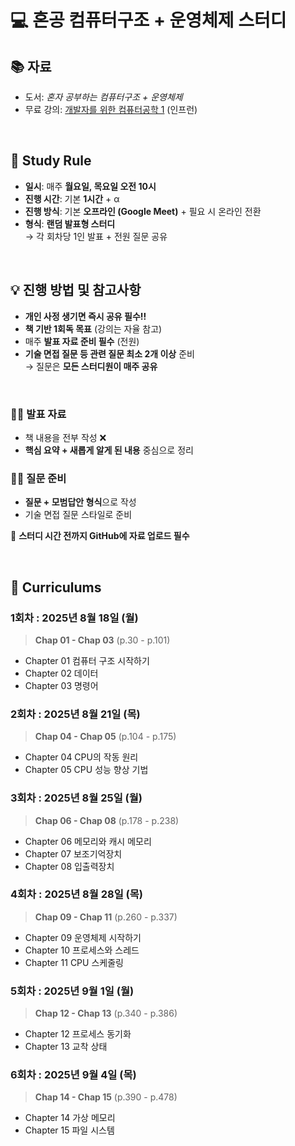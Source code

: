 # 💻 혼공 컴퓨터구조 + 운영체제 스터디

## 📚 자료

- 도서: *혼자 공부하는 컴퓨터구조 + 운영체제*
- 무료 강의: [개발자를 위한 컴퓨터공학 1](https://www.inflearn.com/course/%ED%98%BC%EC%9E%90-%EA%B3%B5%EB%B6%80%ED%95%98%EB%8A%94-%EC%BB%B4%ED%93%A8%ED%84%B0%EA%B5%AC%EC%A1%B0-%EC%9A%B4%EC%98%81%EC%B2%B4%EC%A0%9C) (인프런)

<br />

## 🚨 Study Rule

- **일시**: 매주 **월요일, 목요일 오전 10시**
- **진행 시간**: 기본 **1시간** + α
- **진행 방식**: 기본 **오프라인 (Google Meet)** + 필요 시 온라인 전환
- **형식**: **랜덤 발표형 스터디**  
  → 각 회차당 1인 발표 + 전원 질문 공유

<br />

## 💡 진행 방법 및 참고사항

- **개인 사정 생기면 즉시 공유 필수!!**
- **책 기반 1회독 목표** (강의는 자율 참고)
- 매주 **발표 자료 준비 필수** (전원)
- **기술 면접 질문 등 관련 질문 최소 2개 이상** 준비  
  → 질문은 **모든 스터디원이 매주 공유**

<br />

### 🙆‍♂️ 발표 자료

- 책 내용을 전부 작성 ❌
- **핵심 요약 + 새롭게 알게 된 내용** 중심으로 정리


### 🙆‍♀️ 질문 준비

- **질문 + 모범답안 형식**으로 작성
- 기술 면접 질문 스타일로 준비

📌 **스터디 시간 전까지 GitHub에 자료 업로드 필수**  

<br />  


## 📖 Curriculums

### 1회차 : 2025년 8월 18일 (월)

> **Chap 01 - Chap 03** (p.30 - p.101)

- Chapter 01 컴퓨터 구조 시작하기  
- Chapter 02 데이터  
- Chapter 03 명령어  



### 2회차 : 2025년 8월 21일 (목)

> **Chap 04 - Chap 05** (p.104 - p.175)

- Chapter 04 CPU의 작동 원리  
- Chapter 05 CPU 성능 향상 기법  



### 3회차 : 2025년 8월 25일 (월)

> **Chap 06 - Chap 08** (p.178 - p.238)

- Chapter 06 메모리와 캐시 메모리  
- Chapter 07 보조기억장치  
- Chapter 08 입출력장치  



### 4회차 : 2025년 8월 28일 (목)

> **Chap 09 - Chap 11** (p.260 - p.337)

- Chapter 09 운영체제 시작하기  
- Chapter 10 프로세스와 스레드  
- Chapter 11 CPU 스케줄링  



### 5회차 : 2025년 9월 1일 (월)

> **Chap 12 - Chap 13** (p.340 - p.386)

- Chapter 12 프로세스 동기화  
- Chapter 13 교착 상태  



### 6회차 : 2025년 9월 4일 (목)

> **Chap 14 - Chap 15** (p.390 - p.478)

- Chapter 14 가상 메모리  
- Chapter 15 파일 시스템  



